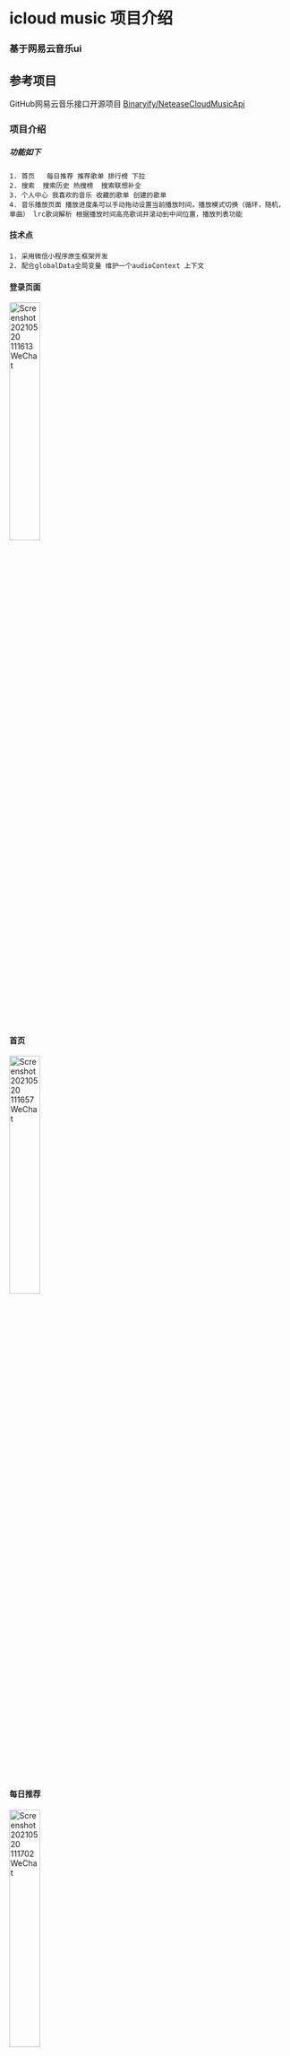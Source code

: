 



# icloud music 项目介绍

### 基于网易云音乐ui 

##  参考项目

GitHub网易云音乐接口开源项目 [Binaryify/NeteaseCloudMusicApi](https://github.com/Binaryify/NeteaseCloudMusicApi)

### 项目介绍

##### 	功能如下

 	1. 首页   每日推荐 推荐歌单 排行榜 下拉
 	2. 搜索  搜索历史 热搜榜  搜索联想补全 
 	3. 个人中心 我喜欢的音乐 收藏的歌单 创建的歌单
 	4. 音乐播放页面 播放进度条可以手动拖动设置当前播放时间，播放模式切换（循环，随机，单曲） lrc歌词解析 根据播放时间高亮歌词并滚动到中间位置，播放列表功能

#### 	技术点

 	1. 采用微信小程序原生框架开发
 	2. 配合globalData全局变量 维护一个audioContext 上下文

#### 登录页面

<img src="https://i.im5i.com/2021/05/20/CHAtO.jpg" alt="Screenshot 20210520 111613 WeChat" border="0" width="33%">



#### 首页

<img src="https://i.im5i.com/2021/05/20/CHzwd.jpg" alt="Screenshot 20210520 111657 WeChat" border="0"  width="33%">





#### 每日推荐

<img src="https://i.im5i.com/2021/05/20/CH0J4.jpg" alt="Screenshot 20210520 111702 WeChat" border="0"  width="33%">





#### 歌单页面

<img src="https://i.im5i.com/2021/05/20/CHDoW.jpg" alt="Screenshot 20210520 111710 WeChat" border="0" width="33%">







#### 搜索页

<img src="https://i.im5i.com/2021/05/20/CHaOG.jpg" alt="Screenshot 20210520 111715 WeChat" border="0" width="33%">



#### 搜索结果

<img src="https://i.im5i.com/2021/05/20/CjC31.png" width="80%">



#### 个人中心

<img src="https://i.im5i.com/2021/05/20/CHMD6.jpg" alt="Screenshot 20210520 111758 WeChat" border="0" width="33%">







#### 播放页面

<img src="https://i.im5i.com/2021/05/20/CHkS8.jpg" alt="Screenshot 20210520 111821 WeChat" border="0"  width="33%">



#### 歌词

<img src="https://i.im5i.com/2021/05/20/CjF8w.jpg" alt="Screenshot 20210520 111847 WeChat" border="0"  width="33%">
